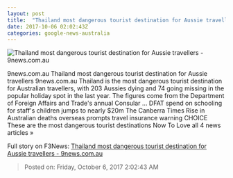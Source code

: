 ```yaml
---
layout: post
title:  "Thailand most dangerous tourist destination for Aussie travellers - 9news.com.au"
date: 2017-10-06 02:02:43Z
categories: google-news-australia
---
```


![Thailand most dangerous tourist destination for Aussie travellers - 9news.com.au](http://prod.static9.net.au/_/media/2017/10/06/12/58/061017thailandev.jpg)

9news.com.au Thailand most dangerous tourist destination for Aussie travellers 9news.com.au Thailand is the most dangerous tourist destination for Australian travellers, with 203 Aussies dying and 74 going missing in the popular holiday spot in the last year. The figures come from the Department of Foreign Affairs and Trade's annual Consular ... DFAT spend on schooling for staff's children jumps to nearly $20m The Canberra Times Rise in Australian deaths overseas prompts travel insurance warning CHOICE These are the most dangerous tourist destinations Now To Love all 4 news articles »


Full story on F3News: [Thailand most dangerous tourist destination for Aussie travellers - 9news.com.au](http://www.f3nws.com/n/4YdcG)

> Posted on: Friday, October 6, 2017 2:02:43 AM
